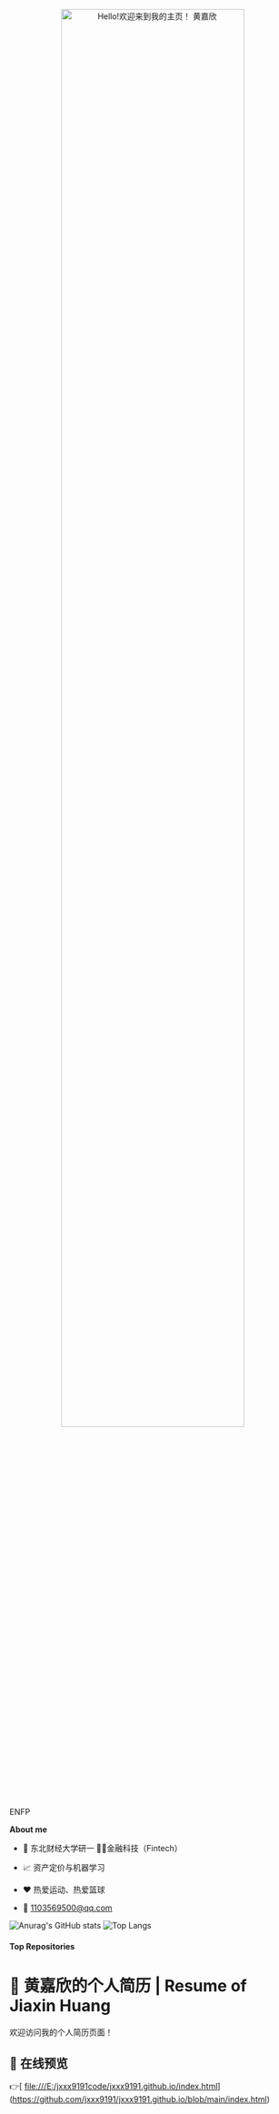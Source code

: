 <p align="center"><a href="https://anuraghazra.github.io"><img width="80%" alt="Hello!欢迎来到我的主页！ 黄嘉欣" src="./assets/gh-readme-header.png" /></a></p>

<br />

ENFP

**About me**

- 💼 东北财经大学研一 👨‍💻金融科技（Fintech）

- 📈 资产定价与机器学习

- ❤️ 热爱运动、热爱篮球

- 💬 1103569500@qq.com


![Anurag's GitHub stats](https://github-readme-stats.vercel.app/api?username=jxxx9191&show_icons=true&theme=radical)
![Top Langs](https://github-readme-stats.vercel.app/api/top-langs/?username=jxxx9191)


#### Top Repositories

# 💼 黄嘉欣的个人简历 | Resume of Jiaxin Huang

欢迎访问我的个人简历页面！


## 📎 在线预览
👉[ [file:///E:/jxxx9191code/jxxx9191.github.io/index.html](https://github.com/jxxx9191/jxxx9191.github.io/tree/main)](https://github.com/jxxx9191/jxxx9191.github.io/blob/main/index.html)

